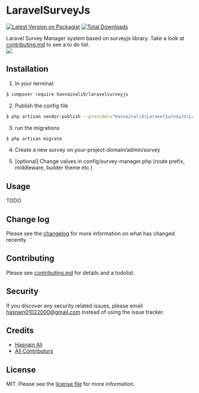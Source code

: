# LaravelSurveyJs

[![Latest Version on Packagist][ico-version]][link-packagist]
[![Total Downloads][ico-downloads]][link-downloads]

Laravel Survey Manager system based on surveyjs library. Take a look at [contributing.md](contributing.md) to see a to do list.
<br>
<img src="https://i.imgur.com/o9RAHmp.gif" />
<br>
## Installation

1) In your terminal:

``` bash
$ composer require hasnainali9/laravelsurveyjs
```

2) Publish the config file  

```bash
$ php artisan vendor:publish --provider="Hasnainali9\LaravelSurveyJs\LaravelSurveyJsServiceProvider"
```

3) run the migrations

```bash
$ php artisan migrate
```


4) Create a new survey on your-project-domain/admin/survey

5) [optional] Change values in config/survey-manager.php (route prefix, middleware, builder theme etc.)

## Usage
TODO
## Change log

Please see the [changelog](changelog.md) for more information on what has changed recently.
``

## Contributing

Please see [contributing.md](contributing.md) for details and a todolist.

## Security

If you discover any security related issues, please email hasnain01022000@gmail.com instead of using the issue tracker.

## Credits

- [Hasnain Ali][link-author]
- [All Contributors][link-contributors]

## License

MIT. Please see the [license file](license.md) for more information.

[ico-version]: https://img.shields.io/packagist/v/hasnainali9/laravelsurveyjs.svg?style=flat-square
[ico-downloads]: https://img.shields.io/packagist/dt/hasnainali9/laravelsurveyjs.svg?style=flat-square
[ico-travis]: https://img.shields.io/travis/hasnainali9/laravelsurveyjs/master.svg?style=flat-square
[ico-styleci]: https://styleci.io/repos/12345678/shield

[link-packagist]: https://packagist.org/packages/hasnainali9/laravelsurveyjs
[link-downloads]: https://packagist.org/packages/hasnainali9/laravelsurveyjs
[link-travis]: https://travis-ci.org/aidynmakhataev/laravelsurveyjs
[link-styleci]: https://styleci.io/repos/134269033
[link-author]: https://github.com/hasnainali9
[link-contributors]: ./graphs/contributors]
